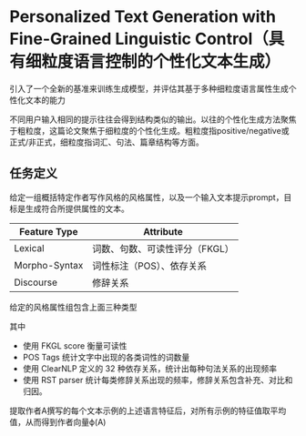 # Personalized Text Generation with Fine-Grained Linguistic Control（具有细粒度语言控制的个性化文本生成）

引入了一个全新的基准来训练生成模型，并评估其基于多种细粒度语言属性生成个性化文本的能力

不同用户输入相同的提示往往会得到结构类似的输出。以往的个性化生成方法聚焦于粗粒度，这篇论文聚焦于细粒度的个性化生成。粗粒度指positive/negative或正式/非正式，细粒度指词汇、句法、篇章结构等方面。

## 任务定义

给定一组概括特定作者写作风格的风格属性，以及一个输入文本提示prompt，目标是生成符合所提供属性的文本。

| Feature Type  | Attribute                      |
| ------------- | ------------------------------ |
| Lexical       | 词数、句数、可读性评分（FKGL） |
| Morpho-Syntax | 词性标注（POS）、依存关系      |
| Discourse     | 修辞关系                       |

给定的风格属性组包含上面三种类型

其中

- 使用 FKGL score 衡量可读性
- POS Tags 统计文字中出现的各类词性的词数量
- 使用 ClearNLP 定义的 32 种依存关系，统计出每种句法关系的出现频率
- 使用 RST parser 统计每类修辞关系出现的频率，修辞关系包含补充、对比和归因。

提取作者A撰写的每个文本示例的上述语言特征后，对所有示例的特征值取平均值，从而得到作者向量ϕ(A)

